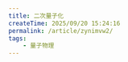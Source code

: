 ```yaml
---
title: 二次量子化
createTime: 2025/09/20 15:24:16
permalink: /article/zynimvw2/
tags: 
    - 量子物理
---
```

